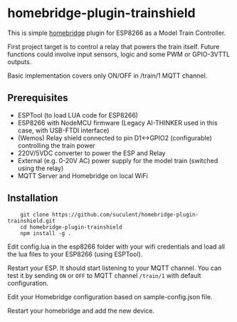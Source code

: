# homebridge-plugin-trainshield

This is simple [homebridge](https://github.com/nfarina/homebridge) plugin for ESP8266 as a Model Train Controller.

First project target is to control a relay that powers the train itself. Future functions could involve input sensors, logic and some PWM or GPIO-3VTTL outputs.

Basic implementation covers only ON/OFF in /train/1 MQTT channel.

## Prerequisites

* ESPTool (to load LUA code for ESP8266)
* ESP8266 with NodeMCU firmware (Legacy AI-THINKER used in this case, with USB-FTDI interface)
* (Wemos) Relay shield connected to pin D1<->GPIO2 (configurable) controlling the train power
* 220V/5VDC converter to power the ESP and Relay
* External (e.g. 0-20V AC) power supply for the model train (switched using the relay)
* MQTT Server and Homebridge on local WiFi

## Installation

```
    git clone https://github.com/suculent/homebridge-plugin-trainshield.git
    cd homebridge-plugin-trainshield
    npm install -g .
```

Edit config.lua in the esp8266 folder with your wifi credentials and load all the lua files to your ESP8266 (using ESPTool).

Restart your ESP. It should start listening to your MQTT channel. You can test it by sending `ON` or `OFF` to MQTT channel `/train/1` with default configuration.

Edit your Homebridge configuration based on sample-config.json file.

Restart your homebridge and add the new device.
